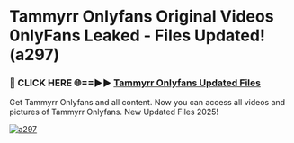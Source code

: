 # Tammyrr Onlyfans Original Videos 0nlyFans Leaked - Files Updated! (a297)

<h3>🔴 CLICK HERE 🌐==►► <a href="https://tinyurl.com/brd5kh86" rel="nofollow">Tammyrr Onlyfans Updated Files</a></h3>

Get Tammyrr Onlyfans and all content. Now you can access all videos and pictures of Tammyrr Onlyfans. New Updated Files 2025!

[![a297](https://i.imgur.com/K7sEzmb.gif)](https://tinyurl.com/brd5kh86)
